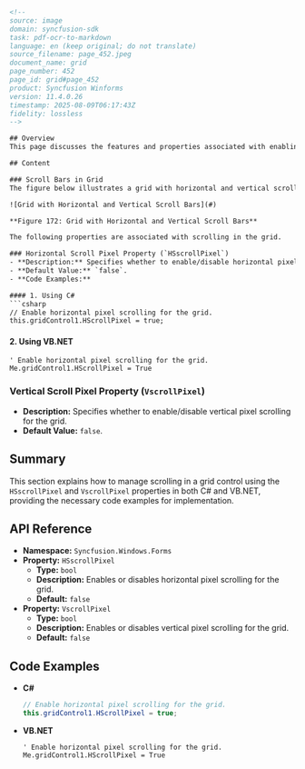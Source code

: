```html
<!-- 
source: image
domain: syncfusion-sdk
task: pdf-ocr-to-markdown
language: en (keep original; do not translate)
source_filename: page_452.jpeg
document_name: grid
page_number: 452
page_id: grid#page_452
product: Syncfusion Winforms
version: 11.4.0.26
timestamp: 2025-08-09T06:17:43Z
fidelity: lossless
-->

## Overview
This page discusses the features and properties associated with enabling scrolling for grids in Syncfusion Winforms. It specifically focuses on the `HSscrollPixel` and `VscrollPixel` properties, which control horizontal and vertical pixel scrolling, respectively.

## Content

### Scroll Bars in Grid
The figure below illustrates a grid with horizontal and vertical scroll bars.

![Grid with Horizontal and Vertical Scroll Bars](#)

**Figure 172: Grid with Horizontal and Vertical Scroll Bars**

The following properties are associated with scrolling in the grid.

### Horizontal Scroll Pixel Property (`HSscrollPixel`)
- **Description:** Specifies whether to enable/disable horizontal pixel scrolling for the grid.
- **Default Value:** `false`.
- **Code Examples:**

#### 1. Using C#
```csharp
// Enable horizontal pixel scrolling for the grid.
this.gridControl1.HScrollPixel = true;
```

#### 2. Using VB.NET
```vb.net
' Enable horizontal pixel scrolling for the grid.
Me.gridControl1.HScrollPixel = True
```

### Vertical Scroll Pixel Property (`VscrollPixel`)
- **Description:** Specifies whether to enable/disable vertical pixel scrolling for the grid.
- **Default Value:** `false`.

## Summary
This section explains how to manage scrolling in a grid control using the `HSscrollPixel` and `VscrollPixel` properties in both C# and VB.NET, providing the necessary code examples for implementation.

## API Reference
- **Namespace:** `Syncfusion.Windows.Forms`
- **Property:** `HSscrollPixel`
  - **Type:** `bool`
  - **Description:** Enables or disables horizontal pixel scrolling for the grid.
  - **Default:** `false`
- **Property:** `VscrollPixel`
  - **Type:** `bool`
  - **Description:** Enables or disables vertical pixel scrolling for the grid.
  - **Default:** `false`

## Code Examples
- **C#**
  ```csharp
  // Enable horizontal pixel scrolling for the grid.
  this.gridControl1.HScrollPixel = true;
  ```
- **VB.NET**
  ```vb.net
  ' Enable horizontal pixel scrolling for the grid.
  Me.gridControl1.HScrollPixel = True
  ```

<!-- tags: [syncfusion, winforms, grid, scrollbars, HScrollPixel, VScrollPixel, properties] keywords: [scrolling, grid, horizontal, vertical, pixel, C#, VB.NET, synchronization, enable, disable] -->
```